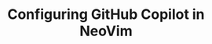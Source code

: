 ---
title: Configuring GitHub Copilot in NeoVim
intro: 'ADD INTRO.'
versions:
  versions:
  feature: 'copilot'
topics: 
  - Copilot
---